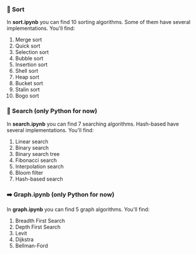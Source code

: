 ### :ledger: Sort
In <b>sort.ipynb</b> you can find 10 sorting algorithms. Some of them have several implementations. You'll find:
1. Merge sort
2. Quick sort
3. Selection sort
4. Bubble sort
5. Insertion sort
6. Shell sort
7. Heap sort
8. Bucket sort
9. Stalin sort
10. Bogo sort

### :mag_right: Search (only Python for now)
In <b>search.ipynb</b> you can find 7 searching algorithms. Hash-based have several implementations. You'll find:
1. Linear search
2. Binary search
3. Binary search tree
4. Fibonacci search
5. Interpolation search
6. Bloom filter
7. Hash-based search

### :arrow_right: Graph.ipynb (only Python for now)
In <b>graph.ipynb</b> you can find 5 graph algorithms. You'll find:
1. Breadth First Search
2. Depth First Search
3. Levit
4. Dijkstra
5. Bellman-Ford